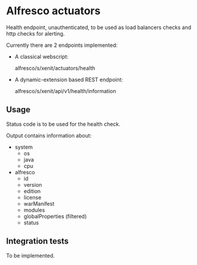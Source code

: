 # Alfresco actuators

Health endpoint, unauthenticated, to be used as load balancers checks and http checks for alerting.

Currently there are 2 endpoints implemented:

* A classical webscript:

    alfresco/s/xenit/actuators/health

* A dynamic-extension based REST endpoint:

    alfresco/s/xenit/api/v1/health/information

## Usage

Status code is to be used for the health check.

Output contains information about:

* system
  * os
  * java
  * cpu
* alfresco
  * id
  * version
  * edition
  * license
  * warManifest
  * modules
  * globalProperties (filtered)
  * status

## Integration tests

To be implemented.

